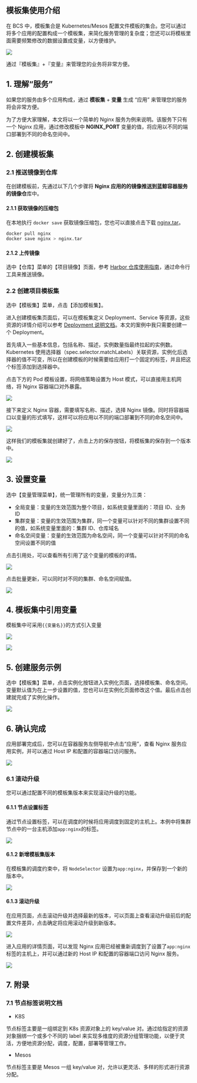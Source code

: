 ## 模板集使用介绍

在 BCS 中，模板集合是 Kubernetes/Mesos 配置文件模板的集合。您可以通过将多个应用的配置构成一个模板集，来简化服务管理的复杂度；您还可以将模板里面需要频繁修改的数据设置成变量，以方便维护。

![](media/image00.png)

通过『模板集』+『变量』来管理您的业务将非常方便。

## 1. 理解“服务”

如果您的服务由多个应用构成，通过 **模板集** + **变量** 生成 “应用” 来管理您的服务将会非常方便。

为了方便大家理解，本文将以一个简单的 Nginx 服务为例来说明。该服务下只有一个 Nginx 应用，通过修改模板中 **NGINX_PORT** 变量的值，将应用以不同的端口部署到不同的命名空间中。

## 2. 创建模板集

### 2.1 推送镜像到仓库

在创建模板前，先通过以下几个步骤将 **Nginx 应用的的镜像推送到蓝鲸容器服务的镜像仓**库中。

#### 2.1.1 获取镜像的压缩包

在本地执行 `docker save` 获取镜像压缩包，您也可以直接点击下载 [nginx.tar](http://bkopen-1252002024.file.myqcloud.com/bcs/nginx.tar)。

```bash
docker pull nginx
docker save nginx > nginx.tar
```

#### 2.1.2 上传镜像
选中【仓库】菜单的【项目镜像】页面，参考 [Harbor 仓库使用指南](HarborGuide.md)，通过命令行工具来推送镜像。


### 2.2 创建项目模板集
选中【模板集】菜单，点击【添加模板集】。

进入创建模板集页面后，可以在模板集定义 Deployment、Service 等资源，这些资源的详情介绍可以参考 [Deployment 说明文档](KubernetesSolution/deployment.md)。本文的案例中我只需要创建一个 Deployment。

首先填入一些基本信息，包括名称、描述，实例数量指最终拉起的实例数。Kubernetes 使用选择器（spec.selector.matchLabels）关联资源，实例化后选择器的值不可变，所以在创建模板的时候需要给应用打一个固定的标签，并且把这个标签添加到选择器中。

点击下方的 Pod 模板设置，将网络策略设置为 Host 模式，可以直接用主机网络，将 Nginx 容器端口对外暴露。

![](media/image02.png)

接下来定义 Nginx 容器，需要填写名称、描述，选择 Nginx  镜像。同时将容器端口以变量的形式填写，这样可以将应用以不同的端口部署到不同的命名空间中。

![](media/image03.png)

这样我们的模板集就创建好了，点击上方的保存按钮，将模板集的保存到一个版本中。

![](media/image04.png)

## 3. 设置变量
选中【变量管理菜单】，统一管理所有的变量，变量分为三类：

- 全局变量：变量的生效范围为整个项目，如系统变量里面的：项目 ID、业务 ID
- 集群变量：变量的生效范围为集群，同一个变量可以针对不同的集群设置不同的值，如系统变量里面的：集群 ID、仓库域名
- 命名空间变量：变量的生效范围为命名空间，同一个变量可以针对不同的命名空间设置不同的值

点击引用处，可以查看所有引用了这个变量的模板的详情。

![](media/image05.png)

点击批量更新，可以同时对不同的集群、命名空间赋值。

![](media/image06.png)

## 4. 模板集中引用变量
模板集中可采用`{{变量名}}`的方式引入变量

![](media/image13.png)

![](media/image14.png)


## 5. 创建服务示例
选中【模板集】菜单，点击实例化按钮进入实例化页面，选择模板集、命名空间。变量默认值为在上一步设置的值，您也可以在实例化页面修改这个值。最后点击创建就完成了实例化操作。

![](media/image07.png)

## 6. 确认完成
应用部署完成后，您可以在容器服务左侧导航中点击“应用”，查看 Nginx 服务应用实例，并可以通过 Host IP 和配置的容器端口访问服务。

![](media/image08.png)

### 6.1 滚动升级
您可以通过配置不同的模板集版本来实现滚动升级的功能。

#### 6.1.1 节点设置标签

通过节点设置标签，可以在调度的时候将应用调度到固定的主机上。本例中将集群节点中的一台主机添加`app:nginx`的标签。

![](media/image09.png)

#### 6.1.2 新增模板集版本

在模板集的调度约束中，将 `NodeSelector` 设置为`app:nginx`，并保存到一个新的版本中。

![](media/image10.png)

#### 6.1.3 滚动升级

在应用页面，点击滚动升级并选择最新的版本，可以页面上查看滚动升级前后的配置文件差异，点击确定将应用滚动升级到新版本。

![](media/image11.png)

进入应用的详情页面，可以发现 Nginx 应用已经被重新调度到了设置了`app:nginx`标签的主机上，并可以通过新的 Host IP 和配置的容器端口访问 Nginx 服务。

![](media/image12.png)

## 7. 附录

### 7.1 节点标签说明文档

- K8S

节点标签主要是一组绑定到 K8s 资源对象上的 key/value 对。通过给指定的资源对象捆绑一个或多个不同的 label 来实现多维度的资源分组管理功能，以便于灵活，方便地资源分配，调度，配置，部署等管理工作。

- Mesos

节点标签主要是 Mesos 一组 key/value 对，允许以更灵活、多样的形式进行资源分配。

